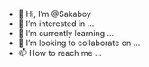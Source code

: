 - 👋 Hi, I’m @Sakaboy
- 👀 I’m interested in ...
- 🌱 I’m currently learning ...
- 💞️ I’m looking to collaborate on ...
- 📫 How to reach me ...

<!---
Sakaboy/Sakaboy is a ✨ special ✨ repository because its `README.md` (this file) appears on your GitHub profile.
You can click the Preview link to take a look at your changes.
--->
